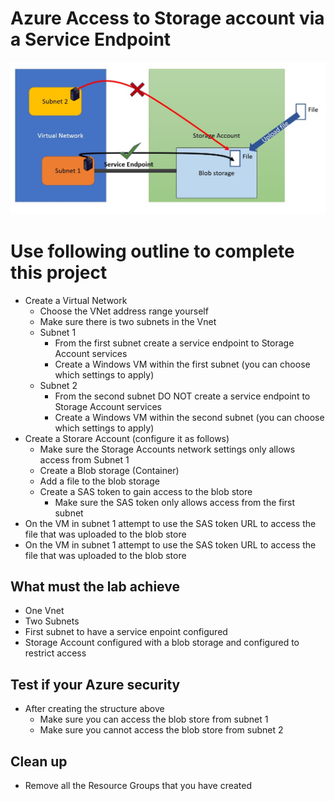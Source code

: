 <!--
    <details><summary>Click for hint</summary><Strong> 

    ``` 
    HINT
    ```
    </Strong></details> 
    <details><summary>Click to see the answer</summary><Strong> 
    
    ```
    ANSWER
    ```
    </Strong></details> 
-->
# Azure Access to Storage account via a Service Endpoint

![AzureInfrstructure](../Pics/AzureProject3.jpg)

# Use following outline to complete this project

- Create a Virtual Network
  - Choose the VNet address range yourself
  - Make sure there is two subnets in the Vnet
  - Subnet 1
    - From the first subnet create a service endpoint to Storage Account services
    - Create a Windows VM within the first subnet (you can choose which settings to apply)
  - Subnet 2
    - From the second subnet DO NOT create a service endpoint to Storage Account services
    - Create a Windows VM within the second subnet (you can choose which settings to apply)
- Create a Storare Account (configure it as follows)
  - Make sure the Storage Accounts network settings only allows access from Subnet 1
  - Create a Blob storage (Container) 
  - Add a file to the blob storage
  - Create a SAS token to gain access to the blob store
    - Make sure the SAS token only allows access from the first subnet
- On the VM in subnet 1 attempt to use the SAS token URL to access the file that was uploaded to the blob store
- On the VM in subnet 1 attempt to use the SAS token URL to access the file that was uploaded to the blob store

## What must the lab achieve

- One Vnet
- Two Subnets
- First subnet to have a service enpoint configured
- Storage Account configured with a blob storage and configured to restrict access

## Test if your Azure security

- After creating the structure above
  - Make sure you can access the blob store from subnet 1
  - Make sure you cannot access the blob store from subnet 2

## Clean up 
- Remove all the Resource Groups that you have created 
   
